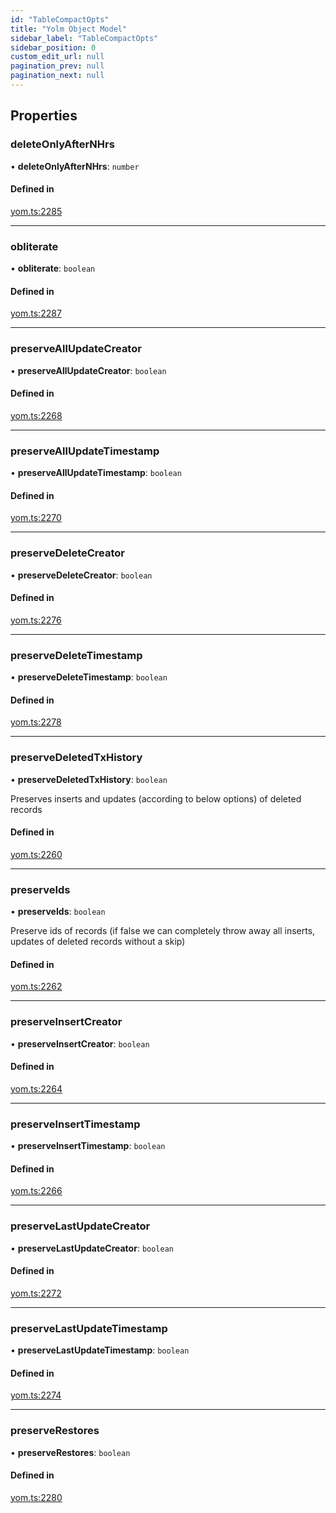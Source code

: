```yaml
---
id: "TableCompactOpts"
title: "Yolm Object Model"
sidebar_label: "TableCompactOpts"
sidebar_position: 0
custom_edit_url: null
pagination_prev: null
pagination_next: null
---
```


## Properties

### deleteOnlyAfterNHrs

• **deleteOnlyAfterNHrs**: `number`

#### Defined in

[yom.ts:2285](https://github.com/yolmio/boost/blob/964b449/src/yom.ts#L2285)

___

### obliterate

• **obliterate**: `boolean`

#### Defined in

[yom.ts:2287](https://github.com/yolmio/boost/blob/964b449/src/yom.ts#L2287)

___

### preserveAllUpdateCreator

• **preserveAllUpdateCreator**: `boolean`

#### Defined in

[yom.ts:2268](https://github.com/yolmio/boost/blob/964b449/src/yom.ts#L2268)

___

### preserveAllUpdateTimestamp

• **preserveAllUpdateTimestamp**: `boolean`

#### Defined in

[yom.ts:2270](https://github.com/yolmio/boost/blob/964b449/src/yom.ts#L2270)

___

### preserveDeleteCreator

• **preserveDeleteCreator**: `boolean`

#### Defined in

[yom.ts:2276](https://github.com/yolmio/boost/blob/964b449/src/yom.ts#L2276)

___

### preserveDeleteTimestamp

• **preserveDeleteTimestamp**: `boolean`

#### Defined in

[yom.ts:2278](https://github.com/yolmio/boost/blob/964b449/src/yom.ts#L2278)

___

### preserveDeletedTxHistory

• **preserveDeletedTxHistory**: `boolean`

Preserves inserts and updates (according to below options) of deleted records

#### Defined in

[yom.ts:2260](https://github.com/yolmio/boost/blob/964b449/src/yom.ts#L2260)

___

### preserveIds

• **preserveIds**: `boolean`

Preserve ids of records (if false we can completely throw away all inserts, updates of deleted records without a skip)

#### Defined in

[yom.ts:2262](https://github.com/yolmio/boost/blob/964b449/src/yom.ts#L2262)

___

### preserveInsertCreator

• **preserveInsertCreator**: `boolean`

#### Defined in

[yom.ts:2264](https://github.com/yolmio/boost/blob/964b449/src/yom.ts#L2264)

___

### preserveInsertTimestamp

• **preserveInsertTimestamp**: `boolean`

#### Defined in

[yom.ts:2266](https://github.com/yolmio/boost/blob/964b449/src/yom.ts#L2266)

___

### preserveLastUpdateCreator

• **preserveLastUpdateCreator**: `boolean`

#### Defined in

[yom.ts:2272](https://github.com/yolmio/boost/blob/964b449/src/yom.ts#L2272)

___

### preserveLastUpdateTimestamp

• **preserveLastUpdateTimestamp**: `boolean`

#### Defined in

[yom.ts:2274](https://github.com/yolmio/boost/blob/964b449/src/yom.ts#L2274)

___

### preserveRestores

• **preserveRestores**: `boolean`

#### Defined in

[yom.ts:2280](https://github.com/yolmio/boost/blob/964b449/src/yom.ts#L2280)
